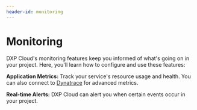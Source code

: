 ```yaml
---
header-id: monitoring
---
```


# Monitoring

DXP Cloud's monitoring features keep you informed of what's going on in your 
project. Here, you'll learn how to configure and use these features: 

**Application Metrics:** Track your service's resource usage and health. You can 
also connect to 
[Dynatrace](https://www.dynatrace.com/) 
for advanced metrics. 

**Real-time Alerts:** DXP Cloud can alert you when certain events occur in your 
project. 
